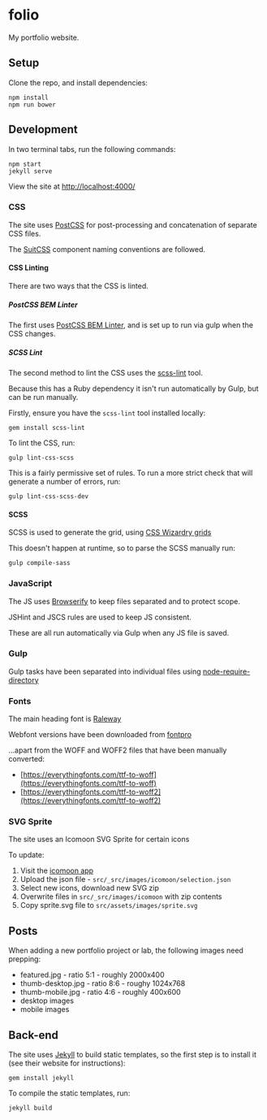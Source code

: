 # folio

My portfolio website.


## Setup

Clone the repo, and install dependencies:

```
npm install
npm run bower
```


## Development

In two terminal tabs, run the following commands:

```
npm start
jekyll serve
```

View the site at [http://localhost:4000/](http://localhost:4000/)


### CSS

The site uses [PostCSS](https://github.com/postcss/postcss) for post-processing and concatenation of separate CSS files.

The [SuitCSS](https://suitcss.github.io/) component naming conventions are followed.


#### CSS Linting

There are two ways that the CSS is linted.

##### PostCSS BEM Linter

The first uses [PostCSS BEM Linter](https://github.com/necolas/postcss-bem-linter), and is set up to run via gulp when the CSS changes.


##### SCSS Lint

The second method to lint the CSS uses the [scss-lint](https://github.com/brigade/scss-lint) tool.

Because this has a Ruby dependency it isn't run automatically by Gulp, but can be run manually.

Firstly, ensure you have the `scss-lint` tool installed locally:

```
gem install scss-lint
```

To lint the CSS, run:

```
gulp lint-css-scss
```

This is a fairly permissive set of rules. To run a more strict check that will generate a number of errors, run:

```
gulp lint-css-scss-dev
```


#### SCSS

SCSS is used to generate the grid, using [CSS Wizardry grids](http://csswizardry.com/csswizardry-grids/)

This doesn't happen at runtime, so to parse the SCSS manually run:

```
gulp compile-sass
```


### JavaScript

The JS uses [Browserify](http://browserify.org/) to keep files separated and to protect scope.

JSHint and JSCS rules are used to keep JS consistent.

These are all run automatically via Gulp when any JS file is saved.


### Gulp

Gulp tasks have been separated into individual files using [node-require-directory](https://github.com/troygoode/node-require-directory)


### Fonts

The main heading font is [Raleway](https://www.theleagueofmoveabletype.com/raleway)

Webfont versions have been downloaded from [fontpro](http://fontpro.com/raleway-font-16024)

...apart from the WOFF and WOFF2 files that have been manually converted:

 - [https://everythingfonts.com/ttf-to-woff](https://everythingfonts.com/ttf-to-woff)
 - [https://everythingfonts.com/ttf-to-woff2](https://everythingfonts.com/ttf-to-woff2)


### SVG Sprite

The site uses an Icomoon SVG Sprite for certain icons

To update:

1. Visit the [icomoon app](https://icomoon.io/)
2. Upload the json file - `src/_src/images/icomoon/selection.json`
3. Select new icons, download new SVG zip
4. Overwrite files in `src/_src/images/icomoon` with zip contents
5. Copy sprite.svg file to `src/assets/images/sprite.svg`


## Posts

When adding a new portfolio project or lab, the following images need prepping:

 - featured.jpg - ratio 5:1 - roughly 2000x400
 - thumb-desktop.jpg - ratio 8:6 - roughy 1024x768
 - thumb-mobile.jpg - ratio 4:6 - roughly 400x600
 - desktop images
 - mobile images


## Back-end

The site uses [Jekyll](http://jekyllrb.com/) to build static templates, so the first step is to install it (see their website for instructions):

```
gem install jekyll
```

To compile the static templates, run:

```
jekyll build
```

